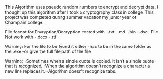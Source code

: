 This Algorithm uses pseudo random numbers to encrypt and decrypt data. 
I thought  up this algorithm after I took a cryptography class in college.
This project was completed during summer vacation my junior year of Champlain college. 

File format for Encryption/Decryption:
tested with 
	-.txt
	-.md
	-.bin
	-.doc
	-File	
Not work with
	-.docx 
	-.rtf
	
Warning:
	For the file to be found it either 
	 -has to be in the same folder as the .exe
	 -or give the full file path of the file 
	

Warning:
	-Sometimes when a single quote is copied, it isn't a single quote that is recognized.
	-When the algorithm doesn't recognize a character a new line replaces it.
	-Algorithm doesn't recognize tabs.

